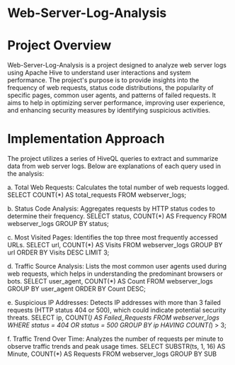 # Web-Server-Log-Analysis
# Project Overview

Web-Server-Log-Analysis is a project designed to analyze web server logs using Apache Hive to understand user interactions and system performance. The project's purpose is to provide insights into the frequency of web requests, status code distributions, the popularity of specific pages, common user agents, and patterns of failed requests. It aims to help in optimizing server performance, improving user experience, and enhancing security measures by identifying suspicious activities.

# Implementation Approach
The project utilizes a series of HiveQL queries to extract and summarize data from web server logs. Below are explanations of each query used in the analysis:

a. Total Web Requests:
Calculates the total number of web requests logged.
SELECT COUNT(*) AS total_requests FROM webserver_logs;

b. Status Code Analysis:
Aggregates requests by HTTP status codes to determine their frequency.
SELECT status, COUNT(*) AS Frequency FROM webserver_logs GROUP BY status;

c. Most Visited Pages:
Identifies the top three most frequently accessed URLs.
SELECT url, COUNT(*) AS Visits FROM webserver_logs GROUP BY url ORDER BY Visits DESC LIMIT 3;

d. Traffic Source Analysis:
Lists the most common user agents used during web requests, which helps in understanding the predominant browsers or bots.
SELECT user_agent, COUNT(*) AS Count FROM webserver_logs GROUP BY user_agent ORDER BY Count DESC;

e. Suspicious IP Addresses:
Detects IP addresses with more than 3 failed requests (HTTP status 404 or 500), which could indicate potential security threats.
SELECT ip, COUNT(*) AS Failed_Requests FROM webserver_logs WHERE status = 404 OR status = 500 GROUP BY ip HAVING COUNT(*) > 3;

f. Traffic Trend Over Time:
Analyzes the number of requests per minute to observe traffic trends and peak usage times.
SELECT SUBSTR(ts, 1, 16) AS Minute, COUNT(*) AS Requests FROM webserver_logs GROUP BY SUB
